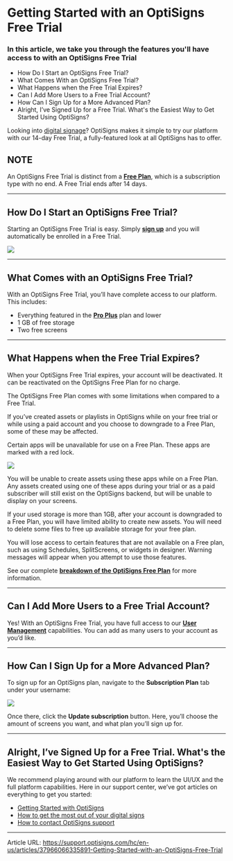 # Getting Started with an OptiSigns Free Trial

###  In this article, we take you through the features you'll have access to with an OptiSigns Free Trial

  * How Do I Start an OptiSigns Free Trial?
  * What Comes With an OptiSigns Free Trial?
  * What Happens when the Free Trial Expires?
  * Can I Add More Users to a Free Trial Account?
  * How Can I Sign Up for a More Advanced Plan?
  * Alright, I’ve Signed Up for a Free Trial. What's the Easiest Way to Get Started Using OptiSigns?



Looking into [digital signage](https://www.optisigns.com/)? OptiSigns makes it simple to try our platform with our 14-day Free Trial, a fully-featured look at all OptiSigns has to offer.

**NOTE**  
---  
An OptiSigns Free Trial is distinct from a [**Free Plan**](https://support.optisigns.com/hc/en-us/articles/33940834613139-What-Do-I-Get-With-an-OptiSigns-Free-Plan), which is a subscription type with no end. A Free Trial ends after 14 days.  
  
* * *

## How Do I Start an OptiSigns Free Trial?

Starting an OptiSigns Free Trial is easy. Simply [**sign up**](https://app.optisigns.com/signUp) and you will automatically be enrolled in a Free Trial.

![](https://support.optisigns.com/hc/article_attachments/37966058631955)

* * *

## What Comes with an OptiSigns Free Trial?

With an OptiSigns Free Trial, you’ll have complete access to our platform. This includes:

  * Everything featured in the **[Pro Plus](https://www.optisigns.com/pricing)** plan and lower
  * 1 GB of free storage
  * Two free screens



* * *

## What Happens when the Free Trial Expires?

When your OptiSigns Free Trial expires, your account will be deactivated. It can be reactivated on the OptiSigns Free Plan for no charge.

The OptiSigns Free Plan comes with some limitations when compared to a Free Trial.

If you’ve created assets or playlists in OptiSigns while on your free trial or while using a paid account and you choose to downgrade to a Free Plan, some of these may be affected.

Certain apps will be unavailable for use on a Free Plan. These apps are marked with a red lock.

![](https://support.optisigns.com/hc/article_attachments/37966058635923)

You will be unable to create assets using these apps while on a Free Plan. Any assets created using one of these apps during your trial or as a paid subscriber will still exist on the OptiSigns backend, but will be unable to display on your screens.

If your used storage is more than 1GB, after your account is downgraded to a Free Plan, you will have limited ability to create new assets. You will need to delete some files to free up available storage for your free plan.

You will lose access to certain features that are not available on a Free plan, such as using Schedules, SplitScreens, or widgets in designer. Warning messages will appear when you attempt to use those features.

See our complete [**breakdown of the OptiSigns Free Plan**](https://support.optisigns.com/hc/en-us/articles/33940834613139-What-Do-I-Get-With-an-OptiSigns-Free-Plan) for more information.

* * *

## Can I Add More Users to a Free Trial Account?

Yes! With an OptiSigns Free Trial, you have full access to our [**User Management**](https://support.optisigns.com/hc/en-us/articles/360046356113-Advanced-Security-Managing-User-Roles) capabilities. You can add as many users to your account as you’d like.

* * *

## How Can I Sign Up for a More Advanced Plan?

To sign up for an OptiSigns plan, navigate to the **Subscription Plan** tab under your username:

![](https://support.optisigns.com/hc/article_attachments/37966066332435)

Once there, click the **Update subscription** button. Here, you’ll choose the amount of screens you want, and what plan you’ll sign up for.

* * *

## Alright, I’ve Signed Up for a Free Trial. What's the Easiest Way to Get Started Using OptiSigns?

We recommend playing around with our platform to learn the UI/UX and the full platform capabilities. Here in our support center, we’ve got articles on everything to get you started:

  * [Getting Started with OptiSigns](https://support.optisigns.com/hc/en-us/articles/18823504383891-OptiSigns-Getting-Started-Guide)
  * [How to get the most out of your digital signs](https://support.optisigns.com/hc/en-us/articles/25607930101907-How-to-get-the-most-out-of-your-Digital-Signs)
  * [How to contact OptiSigns support](https://support.optisigns.com/hc/en-us/articles/35626165056787-How-to-Contact-OptiSigns-Support)




---

Article URL: https://support.optisigns.com/hc/en-us/articles/37966066335891-Getting-Started-with-an-OptiSigns-Free-Trial
